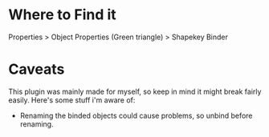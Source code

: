 # Where to Find it
Properties > Object Properties (Green triangle) > Shapekey Binder

# Caveats
This plugin was mainly made for myself, so keep in mind it might break fairly easily. Here's some stuff i'm aware of:
* Renaming the binded objects could cause problems, so unbind before renaming.
